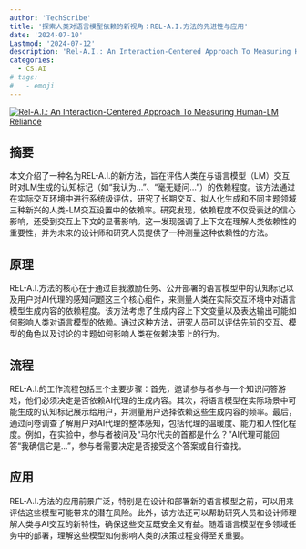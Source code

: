 ```yaml
---
author: 'TechScribe'
title: '探索人类对语言模型依赖的新视角：REL-A.I.方法的先进性与应用'
date: '2024-07-10'
Lastmod: '2024-07-12'
description: 'Rel-A.I.: An Interaction-Centered Approach To Measuring Human-LM Reliance'
categories:
  - CS.AI
# tags:
#   - emoji
---
```


[![Rel-A.I.: An Interaction-Centered Approach To Measuring Human-LM Reliance](https://arxiv-research-1301205113.cos.ap-guangzhou.myqcloud.com/images/2407.07950v1.pdf_0.jpg)](https://arxiv.org/abs/2407.07950v1)

## 摘要

本文介绍了一种名为REL-A.I.的新方法，旨在评估人类在与语言模型（LM）交互时对LM生成的认知标记（如“我认为...”、“毫无疑问...”）的依赖程度。该方法通过在实际交互环境中进行系统级评估，研究了长期交互、拟人化生成和不同主题领域三种新兴的人类-LM交互设置中的依赖率。研究发现，依赖程度不仅受表达的信心影响，还受到交互上下文的显著影响。这一发现强调了上下文在理解人类依赖性的重要性，并为未来的设计师和研究人员提供了一种测量这种依赖性的方法。<!--more-->

## 原理

REL-A.I.方法的核心在于通过自我激励任务、公开部署的语言模型中的认知标记以及用户对AI代理的感知问题这三个核心组件，来测量人类在实际交互环境中对语言模型生成内容的依赖程度。该方法考虑了生成内容上下文变量以及表达输出可能如何影响人类对语言模型的依赖。通过这种方法，研究人员可以评估先前的交互、模型的角色以及讨论的主题如何影响人类在依赖决策上的行为。

## 流程

REL-A.I.的工作流程包括三个主要步骤：首先，邀请参与者参与一个知识问答游戏，他们必须决定是否依赖AI代理的生成内容。其次，将语言模型在实际场景中可能生成的认知标记展示给用户，并测量用户选择依赖这些生成内容的频率。最后，通过问卷调查了解用户对AI代理的整体感知，包括代理的温暖度、能力和人性化程度。例如，在实验中，参与者被问及“马尔代夫的首都是什么？”AI代理可能回答“我确信它是...”，参与者需要决定是否接受这个答案或自行查找。

## 应用

REL-A.I.方法的应用前景广泛，特别是在设计和部署新的语言模型之前，可以用来评估这些模型可能带来的潜在风险。此外，该方法还可以帮助研究人员和设计师理解人类与AI交互的新特性，确保这些交互既安全又有益。随着语言模型在多领域任务中的部署，理解这些模型如何影响人类的决策过程变得至关重要。